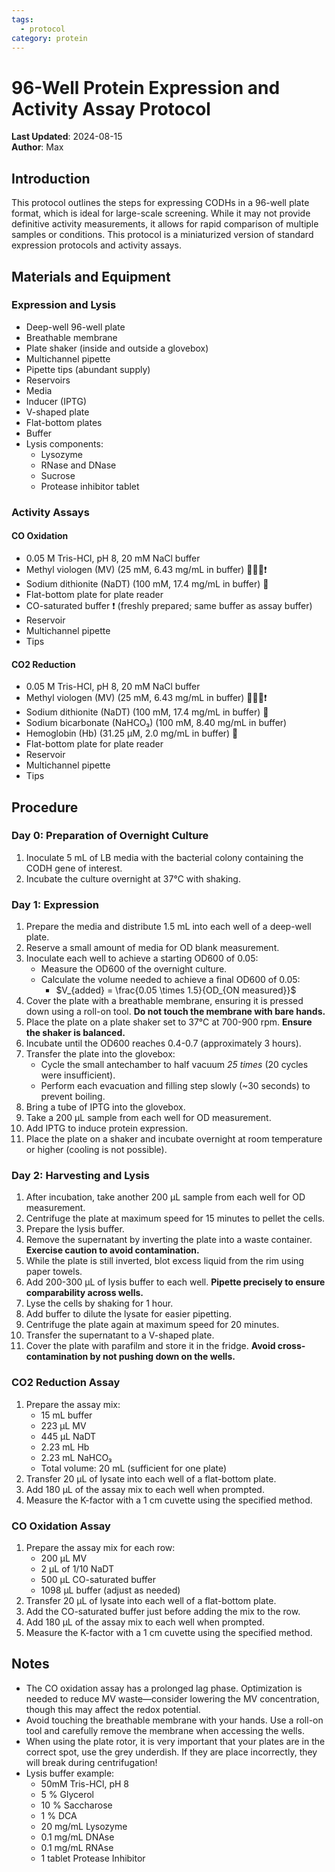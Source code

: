 ```yaml
---
tags:
  - protocol
category: protein
---
```

# 96-Well Protein Expression and Activity Assay Protocol

**Last Updated**: 2024-08-15  
**Author**: Max

## Introduction

This protocol outlines the steps for expressing CODHs in a 96-well plate format, which is ideal for large-scale screening. While it may not provide definitive activity measurements, it allows for rapid comparison of multiple samples or conditions. This protocol is a miniaturized version of standard expression protocols and activity assays.

## Materials and Equipment

### Expression and Lysis

- Deep-well 96-well plate
- Breathable membrane
- Plate shaker (inside and outside a glovebox)
- Multichannel pipette
- Pipette tips (abundant supply)
- Reservoirs
- Media
- Inducer (IPTG)
- V-shaped plate
- Flat-bottom plates
- Buffer
- Lysis components:
    - Lysozyme
    - RNase and DNase
    - Sucrose
    - Protease inhibitor tablet

### Activity Assays

#### CO Oxidation

- 0.05 M Tris-HCl, pH 8, 20 mM NaCl buffer
- Methyl viologen (MV) (25 mM, 6.43 mg/mL in buffer) 🥼🥽🧤❗
- Sodium dithionite (NaDT) (100 mM, 17.4 mg/mL in buffer) 🥽
- Flat-bottom plate for plate reader
- CO-saturated buffer ❗ (freshly prepared; same buffer as assay buffer)
- Reservoir
- Multichannel pipette
- Tips

#### CO2 Reduction

- 0.05 M Tris-HCl, pH 8, 20 mM NaCl buffer
- Methyl viologen (MV) (25 mM, 6.43 mg/mL in buffer) 🥼🥽🧤❗
- Sodium dithionite (NaDT) (100 mM, 17.4 mg/mL in buffer) 🥽
- Sodium bicarbonate (NaHCO₃) (100 mM, 8.40 mg/mL in buffer)
- Hemoglobin (Hb) (31.25 µM, 2.0 mg/mL in buffer) 🧤
- Flat-bottom plate for plate reader
- Reservoir
- Multichannel pipette
- Tips

## Procedure

### Day 0: Preparation of Overnight Culture

1. Inoculate 5 mL of LB media with the bacterial colony containing the CODH gene of interest.
2. Incubate the culture overnight at 37°C with shaking.

### Day 1: Expression

1. Prepare the media and distribute 1.5 mL into each well of a deep-well plate.
2. Reserve a small amount of media for OD blank measurement.
3. Inoculate each well to achieve a starting OD600 of 0.05:
    - Measure the OD600 of the overnight culture.
    - Calculate the volume needed to achieve a final OD600 of 0.05:
        - $V_{added} = \frac{0.05 \times 1.5}{OD_{ON measured}}$
4. Cover the plate with a breathable membrane, ensuring it is pressed down using a roll-on tool. **Do not touch the membrane with bare hands.**
5. Place the plate on a plate shaker set to 37°C at 700-900 rpm. **Ensure the shaker is balanced.**
6. Incubate until the OD600 reaches 0.4-0.7 (approximately 3 hours).
7. Transfer the plate into the glovebox:
    - Cycle the small antechamber to half vacuum _25 times_ (20 cycles were insufficient).
    - Perform each evacuation and filling step slowly (~30 seconds) to prevent boiling.
8. Bring a tube of IPTG into the glovebox.
9. Take a 200 µL sample from each well for OD measurement.
10. Add IPTG to induce protein expression.
11. Place the plate on a shaker and incubate overnight at room temperature or higher (cooling is not possible).

### Day 2: Harvesting and Lysis

1. After incubation, take another 200 µL sample from each well for OD measurement.
2. Centrifuge the plate at maximum speed for 15 minutes to pellet the cells.
3. Prepare the lysis buffer.
4. Remove the supernatant by inverting the plate into a waste container. **Exercise caution to avoid contamination.**
5. While the plate is still inverted, blot excess liquid from the rim using paper towels.
6. Add 200-300 µL of lysis buffer to each well. **Pipette precisely to ensure comparability across wells.**
7. Lyse the cells by shaking for 1 hour.
8. Add buffer to dilute the lysate for easier pipetting.
9. Centrifuge the plate again at maximum speed for 20 minutes.
10. Transfer the supernatant to a V-shaped plate.
11. Cover the plate with parafilm and store it in the fridge. **Avoid cross-contamination by not pushing down on the wells.**

### CO2 Reduction Assay

1. Prepare the assay mix:
    - 15 mL buffer
    - 223 µL MV
    - 445 µL NaDT
    - 2.23 mL Hb
    - 2.23 mL NaHCO₃
    - Total volume: 20 mL (sufficient for one plate)
2. Transfer 20 µL of lysate into each well of a flat-bottom plate.
3. Add 180 µL of the assay mix to each well when prompted.
4. Measure the K-factor with a 1 cm cuvette using the specified method.

### CO Oxidation Assay

1. Prepare the assay mix for each row:
    - 200 µL MV
    - 2 µL of 1/10 NaDT
    - 500 µL CO-saturated buffer
    - 1098 µL buffer (adjust as needed)
2. Transfer 20 µL of lysate into each well of a flat-bottom plate.
3. Add the CO-saturated buffer just before adding the mix to the row.
4. Add 180 µL of the assay mix to each well when prompted.
5. Measure the K-factor with a 1 cm cuvette using the specified method.

## Notes

- The CO oxidation assay has a prolonged lag phase. Optimization is needed to reduce MV waste—consider lowering the MV concentration, though this may affect the redox potential.
- Avoid touching the breathable membrane with your hands. Use a roll-on tool and carefully remove the membrane when accessing the wells.
- When using the plate rotor, it is very important that your plates are in the correct spot, use the grey underdish. If they are place incorrectly, they will break during centrifugation!
- Lysis buffer example: 
	- 50mM Tris-HCl, pH 8
	- 5 % Glycerol
	- 10 % Saccharose
	- 1 % DCA
	- 20 mg/mL Lysozyme
	- 0.1 mg/mL DNAse
	- 0.1 mg/mL RNAse
	- 1 tablet Protease Inhibitor